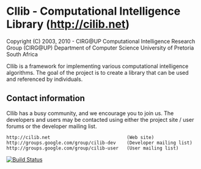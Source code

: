 # CIlib - Computational Intelligence Library (http://cilib.net)

Copyright (C) 2003,  2010 - CIRG@UP
Computational Intelligence Research Group (CIRG@UP)
Department of Computer Science
University of Pretoria
South Africa

CIlib is a framework for implementing various computational intelligence
algorithms. The goal of the project is to create a library that can be used
and referenced by individuals.

## Contact information

CIlib has a busy community, and we encourage you to join us. The developers and
users may be contacted using either the project site / user forums or the
developer mailing list.

    http://cilib.net                            (Web site)
    http://groups.google.com/group/cilib-dev    (Developer mailing list)
    http://groups.google.com/group/cilib-user   (User mailing list)

[![Build Status](https://secure.travis-ci.org/cilib/cilib.png)](http://travis-ci.org/cilib/cilib)
